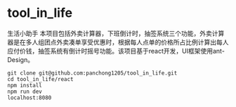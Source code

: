 # tool_in_life
生活小助手
本项目包括外卖计算器，下班倒计时，抽签系统三个功能，外卖计算器是在多人组团点外卖凑单享受优惠时，根据每人点单的价格所占比例计算出每人应付价钱，抽签系统有倒计时摇号功能。该项目基于react开发，UI框架使用ant-Design。
```
git clone git@github.com:panchong1205/tool_in_life.git
cd tool_in_life/react
npm install
npm run dev
localhost:8080
```
